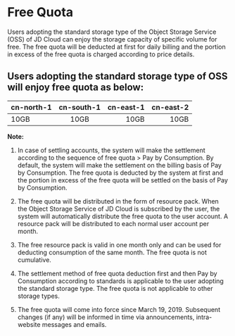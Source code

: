# Free Quota

Users adopting the standard storage type of the Object Storage Service (OSS) of JD Cloud can enjoy the storage capacity of specific volume for free.
The free quota will be deducted at first for daily billing and the portion in excess of the free quota is charged according to price details.

## Users adopting the standard storage type of OSS will enjoy free quota as below:

|cn-north-1|cn-south-1|cn-east-1|cn-east-2|
---|:--:|---:|---:
10GB|10GB|10GB|10GB
	
**Note:**

1. In case of settling accounts, the system will make the settlement according to the sequence of free quota > Pay by Consumption. By default, the system will make the settlement on the billing basis of Pay by Consumption. The free quota is deducted by the system at first and the portion in excess of the free quota will be settled on the basis of Pay by Consumption.

2. The free quota will be distributed in the form of resource pack. When the Object Storage Service of JD Cloud is subscribed by the user, the system will automatically distribute the free quota to the user account. A resource pack will be distributed to each normal user account per month.

3. The free resource pack is valid in one month only and can be used for deducting consumption of the same month. The free quota is not cumulative.

4. The settlement method of free quota deduction first and then Pay by Consumption according to standards is applicable to the user adopting the standard storage type. The free quota is not applicable to other storage types.

5. The free quota will come into force since March 19, 2019. Subsequent changes (if any) will be informed in time via announcements, intra-website messages and emails.



	
	
